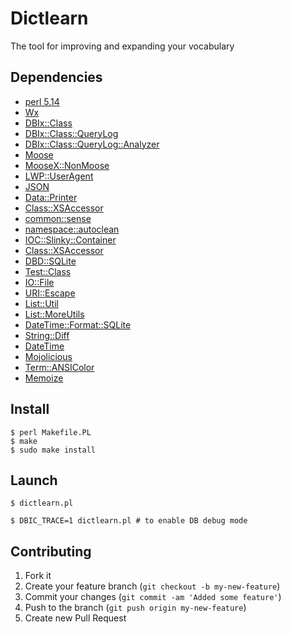 # Dictlearn

The tool for improving and expanding your vocabulary

## Dependencies

* [perl 5.14](http://www.perl.org/get.html)
* [Wx](https://metacpan.org/module/Wx)
* [DBIx::Class](https://metacpan.org/module/DBIx::Class)
* [DBIx::Class::QueryLog](https://metacpan.org/module/DBIx::Class::QueryLog)
* [DBIx::Class::QueryLog::Analyzer](https://metacpan.org/module/DBIx::Class::QueryLog::Analyzer)
* [Moose](https://metacpan.org/module/Moose)
* [MooseX::NonMoose](https://metacpan.org/module/MooseX::NonMoose)
* [LWP::UserAgent](https://metacpan.org/module/LWP::UserAgent)
* [JSON](https://metacpan.org/module/JSON)
* [Data::Printer](https://metacpan.org/module/Data::Printer)
* [Class::XSAccessor](https://metacpan.org/module/Class::XSAccessor)
* [common::sense](https://metacpan.org/module/common::sense)
* [namespace::autoclean](https://metacpan.org/module/namespace::autoclean)
* [IOC::Slinky::Container](https://metacpan.org/module/IOC::Slinky::Container)
* [Class::XSAccessor](https://metacpan.org/module/Class::XSAccessor)
* [DBD::SQLite](https://metacpan.org/module/DBD::SQLite)
* [Test::Class](https://metacpan.org/module/Test::Class)
* [IO::File](https://metacpan.org/module/IO::File)
* [URI::Escape](https://metacpan.org/module/URI::Escape)
* [List::Util](https://metacpan.org/module/List::Util)
* [List::MoreUtils](https://metacpan.org/module/List::MoreUtils)
* [DateTime::Format::SQLite](https://metacpan.org/module/DateTime::Format::SQLite)
* [String::Diff](https://metacpan.org/module/String::Diff)
* [DateTime](https://metacpan.org/module/DateTime)
* [Mojolicious](https://metacpan.org/module/Mojolicious)
* [Term::ANSIColor](https://metacpan.org/module/Term::ANSIColor)
* [Memoize](https://metacpan.org/module/Memoize)

## Install

    $ perl Makefile.PL
    $ make
    $ sudo make install

## Launch

    $ dictlearn.pl

    $ DBIC_TRACE=1 dictlearn.pl # to enable DB debug mode

## Contributing

1. Fork it
2. Create your feature branch (`git checkout -b my-new-feature`)
3. Commit your changes (`git commit -am 'Added some feature'`)
4. Push to the branch (`git push origin my-new-feature`)
5. Create new Pull Request
